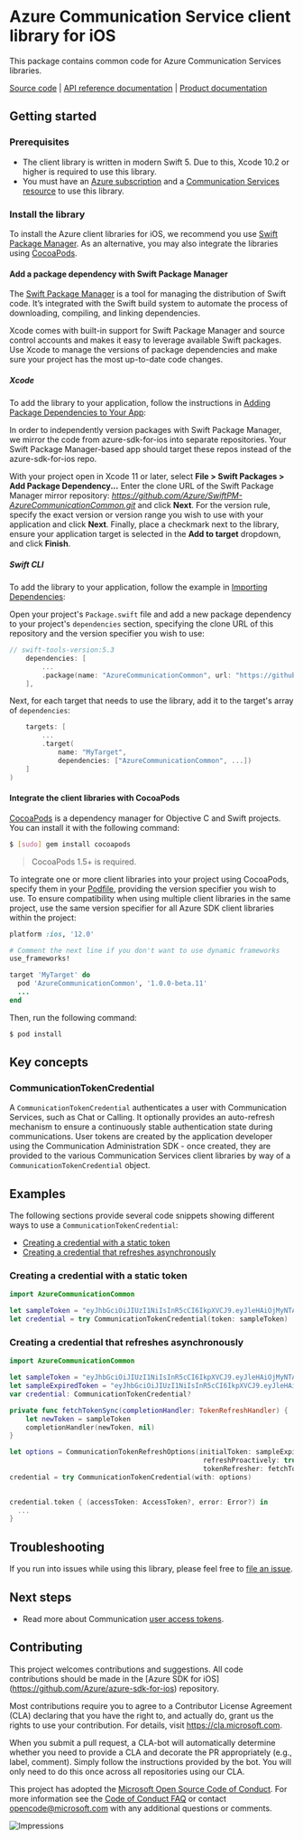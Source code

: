 # Azure Communication Service client library for iOS

This package contains common code for Azure Communication Services libraries.

[Source code](https://github.com/Azure/azure-sdk-for-ios/tree/master/sdk/communication/AzureCommunicationCommon)
| [API reference documentation](https://azure.github.io/azure-sdk-for-ios/AzureCommunicationCommon/index.html)
| [Product documentation](https://docs.microsoft.com/azure/communication-services/overview)

## Getting started

### Prerequisites
* The client library is written in modern Swift 5. Due to this, Xcode 10.2 or higher is required to use this library.
* You must have an [Azure subscription](https://azure.microsoft.com/free/) and a
[Communication Services resource](https://docs.microsoft.com/azure/communication-services/quickstarts/create-communication-resource) to use this library.

### Install the library
To install the Azure client libraries for iOS, we recommend you use
[Swift Package Manager](#add-a-package-dependency-with-swift-package-manager).
As an alternative, you may also integrate the libraries using
[CocoaPods](#integrate-the-client-libraries-with-cocoapods).

#### Add a package dependency with Swift Package Manager

The [Swift Package Manager](https://swift.org/package-manager/) is a tool for managing the distribution of Swift code.
It’s integrated with the Swift build system to automate the process of downloading, compiling, and linking dependencies.

Xcode comes with built-in support for Swift Package Manager and source control accounts and makes it easy to leverage
available Swift packages. Use Xcode to manage the versions of package dependencies and make sure your project has the
most up-to-date code changes.

##### Xcode

To add the library to your application, follow the instructions in
[Adding Package Dependencies to Your App](https://developer.apple.com/documentation/xcode/adding_package_dependencies_to_your_app):

In order to independently version packages with Swift Package Manager, we mirror the code from azure-sdk-for-ios into separate
repositories. Your Swift Package Manager-based app should target these repos instead of the azure-sdk-for-ios repo.

With your project open in Xcode 11 or later, select **File > Swift Packages > Add Package Dependency...** Enter the
clone URL of the Swift Package Manager mirror repository: *https://github.com/Azure/SwiftPM-AzureCommunicationCommon.git*
and click **Next**. For the version rule, specify the exact version or version range you wish to use with your application and
click **Next**. Finally, place a checkmark next to the library, ensure your application target is selected in the **Add to target**
dropdown, and click **Finish**.

##### Swift CLI

To add the library to your application, follow the example in
[Importing Dependencies](https://swift.org/package-manager/#importing-dependencies):

Open your project's `Package.swift` file and add a new package dependency to your project's `dependencies` section,
specifying the clone URL of this repository and the version specifier you wish to use:

```swift
// swift-tools-version:5.3
    dependencies: [
        ...
        .package(name: "AzureCommunicationCommon", url: "https://github.com/Azure/SwiftPM-AzureCommunicationCommon.git", from: "1.0.0-beta.11")
    ],
```

Next, for each target that needs to use the library, add it to the target's array of `dependencies`:
```swift
    targets: [
        ...
        .target(
            name: "MyTarget",
            dependencies: ["AzureCommunicationCommon", ...])
    ]
)
```

#### Integrate the client libraries with CocoaPods

[CocoaPods](https://cocoapods.org) is a dependency manager for Objective C and Swift projects. You can install it with
the following command:

```bash
$ [sudo] gem install cocoapods
```

> CocoaPods 1.5+ is required.

To integrate one or more client libraries into your project using CocoaPods, specify them in your
[Podfile](https://guides.cocoapods.org/using/the-podfile.html), providing the version specifier you wish to use. To
ensure compatibility when using multiple client libraries in the same project, use the same version specifier for all
Azure SDK client libraries within the project:

```ruby
platform :ios, '12.0'

# Comment the next line if you don't want to use dynamic frameworks
use_frameworks!

target 'MyTarget' do
  pod 'AzureCommunicationCommon', '1.0.0-beta.11'
  ...
end
```

Then, run the following command:

```bash
$ pod install
```

## Key concepts

### CommunicationTokenCredential
A `CommunicationTokenCredential` authenticates a user with Communication Services, such as Chat or Calling. It optionally
provides an auto-refresh mechanism to ensure a continuously stable authentication state during communications. User
tokens are created by the application developer using the Communication Administration SDK - once created, they are
provided to the various Communication Services client libraries by way of a `CommunicationTokenCredential` object.

## Examples
The following sections provide several code snippets showing different ways to use a `CommunicationTokenCredential`:

* [Creating a credential with a static token](#creating-a-credential-with-a-static-token)
* [Creating a credential that refreshes asynchronously](#creating-a-credential-that-refreshes-asynchronously)

### Creating a credential with a static token
```swift
import AzureCommunicationCommon

let sampleToken = "eyJhbGciOiJIUzI1NiIsInR5cCI6IkpXVCJ9.eyJleHAiOjMyNTAzNjgwMDAwfQ.9i7FNNHHJT8cOzo-yrAUJyBSfJ-tPPk2emcHavOEpWc"
let credential = try CommunicationTokenCredential(token: sampleToken)
```

### Creating a credential that refreshes asynchronously
```swift
import AzureCommunicationCommon

let sampleToken = "eyJhbGciOiJIUzI1NiIsInR5cCI6IkpXVCJ9.eyJleHAiOjMyNTAzNjgwMDAwfQ.9i7FNNHHJT8cOzo-yrAUJyBSfJ-tPPk2emcHavOEpWc"
let sampleExpiredToken = "eyJhbGciOiJIUzI1NiIsInR5cCI6IkpXVCJ9.eyJleHAiOjEwMH0.1h_scYkNp-G98-O4cW6KvfJZwiz54uJMyeDACE4nypg"
var credential: CommunicationTokenCredential?

private func fetchTokenSync(completionHandler: TokenRefreshHandler) {
    let newToken = sampleToken
    completionHandler(newToken, nil)
}

let options = CommunicationTokenRefreshOptions(initialToken: sampleExpiredToken, 
                                                refreshProactively: true,
                                                tokenRefresher: fetchTokenSync)
credential = try CommunicationTokenCredential(with: options)
    

credential.token { (accessToken: AccessToken?, error: Error?) in
  ...
}

```

## Troubleshooting

If you run into issues while using this library, please feel free to
[file an issue](https://github.com/Azure/azure-sdk-for-ios/issues/new).

## Next steps

* Read more about Communication [user access tokens](https://docs.microsoft.com/azure/communication-services/concepts/authentication).

## Contributing

This project welcomes contributions and suggestions. All code contributions should be made in the [Azure SDK for iOS]
(https://github.com/Azure/azure-sdk-for-ios) repository.

Most contributions require you to agree to a Contributor License
Agreement (CLA) declaring that you have the right to, and actually do, grant us the rights to use your contribution. For
details, visit https://cla.microsoft.com.

When you submit a pull request, a CLA-bot will automatically determine whether you need to provide a CLA and decorate
the PR appropriately (e.g., label, comment). Simply follow the instructions provided by the bot. You will only need to
do this once across all repositories using our CLA.

This project has adopted the [Microsoft Open Source Code of Conduct](https://opensource.microsoft.com/codeofconduct/).
For more information see the [Code of Conduct FAQ](https://opensource.microsoft.com/codeofconduct/faq/) or contact
[opencode@microsoft.com](mailto:opencode@microsoft.com) with any additional questions or comments.

![Impressions](https://azure-sdk-impressions.azurewebsites.net/api/impressions/azure-sdk-for-ios%2Fsdk%communication%2FAzureCommunicationCommon%2FREADME.png)
